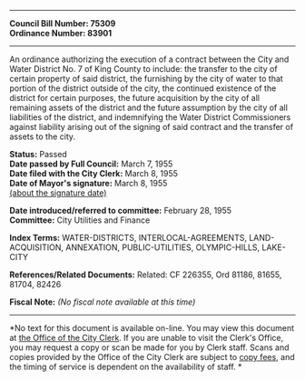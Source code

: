 * * * * *  
  
**Council Bill Number: [](#h0)[](#h2)75309**   
**Ordinance Number: 83901**  
  
* * * * *  
  
An ordinance authorizing the execution of a contract between the City and Water District No. 7 of King County to include: the transfer to the city of certain property of said district, the furnishing by the city of water to that portion of the district outside of the city, the continued existence of the district for certain purposes, the future acquisition by the city of all remaining assets of the district and the future assumption by the city of all liabilities of the district, and indemnifying the Water District Commissioners against liability arising out of the signing of said contract and the transfer of assets to the city.  
  
**Status:** Passed   
**Date passed by Full Council:** March 7, 1955   
**Date filed with the City Clerk:** March 8, 1955   
**Date of Mayor's signature:** March 8, 1955   
[(about the signature date)](/~public/approvaldate.htm)   
  
  
**Date introduced/referred to committee:** February 28, 1955   
**Committee:** City Utilities and Finance   
  
**Index Terms:** WATER-DISTRICTS, INTERLOCAL-AGREEMENTS, LAND-ACQUISITION, ANNEXATION, PUBLIC-UTILITIES, OLYMPIC-HILLS, LAKE-CITY  
  
**References/Related Documents:** Related: CF 226355, Ord 81186, 81655, 81704, 82426  
  
**Fiscal Note:** *(No fiscal note available at this time)*  
  
* * * * *  
  
*No text for this document is available on-line. You may view this document at [the Office of the City Clerk](http://www.seattle.gov/leg/clerk/contactUs.htm). If you are unable to visit the Clerk's Office, you may request a copy or scan be made for you by Clerk staff. Scans and copies provided by the Office of the City Clerk are subject to [copy fees](http://clerk.seattle.gov/~public/clerkfees.htm), and the timing of service is dependent on the availability of staff. *  
  
  
